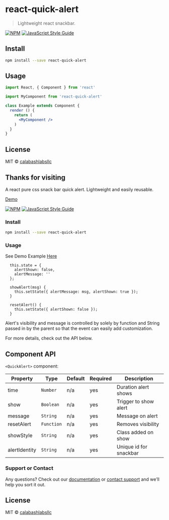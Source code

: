 # react-quick-alert

> Lightweight react snackbar.

[![NPM](https://img.shields.io/npm/v/react-quick-alert.svg)](https://www.npmjs.com/package/react-quick-alert) [![JavaScript Style Guide](https://img.shields.io/badge/code_style-standard-brightgreen.svg)](https://standardjs.com)

## Install

```bash
npm install --save react-quick-alert
```

## Usage

```jsx
import React, { Component } from 'react'

import MyComponent from 'react-quick-alert'

class Example extends Component {
  render () {
    return (
      <MyComponent />
    )
  }
}
```

## License

MIT © [calabashlabsllc](https://github.com/calabashlabsllc)

## Thanks for visiting

A react pure css snack bar quick alert. Lightweight and easily reusable.

[Demo](https://calabashlabsllc.github.io/react-quick-alert/)

[![NPM](https://img.shields.io/npm/v/react-quick-alert.svg)](https://www.npmjs.com/package/react-quick-alert) [![JavaScript Style Guide](https://img.shields.io/badge/code_style-standard-brightgreen.svg)](https://standardjs.com)

### Install

```bash
npm install --save react-quick-alert
```

### Usage
See Demo Example [Here](https://github.com/CalabashLabsLLC/react-quick-alert/tree/master/example)
```
  this.state = {
    alertShown: false,
    alertMessage: ''
  };
```
```
  showAlert(msg) {
    this.setState({ alertMessage: msg, alertShown: true });
  }
```
```
  resetAlert() {
    this.setState({ alertShown: false });
  } 
```
Alert's visibility and message is controlled by solely by function and String passed in by the parent so that the event can easily add customization.

For more details, check out the API below.

## Component API

`<QuickAlert>` component:

Property | Type | Default | Required | Description
-------- | ---- | ------- | -------- |-----------
time | `Number` | n/a | yes | Duration alert shows
show | `Boolean` | n/a | yes | Trigger to show alert
message | `String` | n/a | yes | Message on alert
resetAlert | `Function` | n/a | yes | Removes visibility
showStyle | `String` | n/a | yes | Class added on show
alertIdentity | `String` | n/a | yes | Unique id for snackbar


### Support or Contact

Any questions? Check out our [documentation](https://github.com/CalabashLabsLLC/react-quick-alert/blob/master/README.md) or [contact support](https://www.calabashlabs.com/contact) and we’ll help you sort it out.

## License

MIT © [calabashlabsllc](https://github.com/calabashlabsllc)
